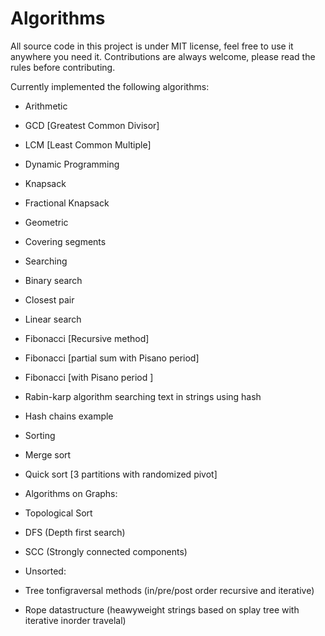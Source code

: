 # Algorithms
All source code in this project is under MIT license, feel free to use it anywhere you need it.
Contributions are always welcome, please read the rules before contributing.


Currently implemented the following algorithms:
- Arithmetic
 - GCD [Greatest Common Divisor]
 - LCM [Least Common Multiple]
- Dynamic Programming
 - Knapsack
 - Fractional Knapsack
- Geometric
 - Covering segments
- Searching
 - Binary search
 - Closest pair
 - Linear search
 - Fibonacci [Recursive method]
 - Fibonacci [partial sum with Pisano period]
 - Fibonacci [with Pisano period ]
 - Rabin-karp algorithm searching text in strings using hash
 - Hash chains example
- Sorting
 - Merge sort
 - Quick sort [3 partitions with randomized pivot]
- Algorithms on Graphs:
 - Topological Sort
 - DFS (Depth first search)
 - SCC (Strongly connected components)



- Unsorted:
 - Tree tonfigraversal methods (in/pre/post order recursive and iterative)
 - Rope datastructure (heawyweight strings based on splay tree with iterative inorder travelal)


